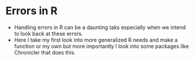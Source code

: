 # Errors in R
- Handling errors in R can be a daunting taks especially when we intend to look back at these errors.
- Here I take my first look into more generalized R needs and make a function or my own but more importantly I look into some packages like Chronicler that does this.
